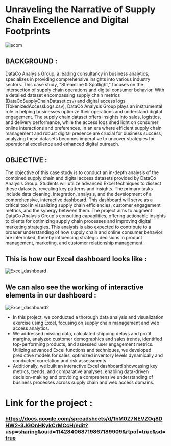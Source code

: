 # Unraveling the Narrative of Supply Chain Excellence and Digital Footprints

![ecom](https://github.com/AbhayAviSharma/Excel_Data_Analysis/assets/131509148/5f70702e-c74e-40fa-bd93-6c8bd08d4eb3)

## BACKGROUND :

DataCo Analysis Group, a leading consultancy in business analytics, specializes in providing comprehensive insights into various industry sectors. This case study, "Streamline & Spotlight," focuses on the intersection of supply chain operations and digital consumer behavior. With a detailed dataset encompassing supply chain metrics (DataCoSupplyChainDataset.csv) and digital access logs (TokenizedAccessLogs.csv), DataCo Analysis Group plays an instrumental role in helping businesses optimize their operations and understand digital engagement. The supply chain dataset offers insights into sales, logistics, and delivery performance, while the access logs shed light on consumer online interactions and preferences. In an era where efficient supply chain management and robust digital presence are crucial for business success, analyzing these datasets becomes imperative to uncover strategies for operational excellence and enhanced digital outreach.

## OBJECTIVE :

The objective of this case study is to conduct an in-depth analysis of the combined supply chain and digital access datasets provided by DataCo Analysis Group. Students will utilize advanced Excel techniques to dissect these datasets, revealing key patterns and insights. The primary tasks include data cleaning, integration, analysis, and the development of a comprehensive, interactive dashboard. This dashboard will serve as a critical tool in visualizing supply chain efficiencies, customer engagement metrics, and the synergy between them. The project aims to augment DataCo Analysis Group's consulting capabilities, offering actionable insights to clients for optimizing supply chain processes and improving digital marketing strategies. This analysis is also expected to contribute to a broader understanding of how supply chain and online consumer behavior are interlinked, thereby influencing strategic decisions in product management, marketing, and customer relationship management.

## This is how our Excel dashboard looks like :

![Excel_dashboard](https://github.com/AbhayAviSharma/Excel_Data_Analysis/assets/131509148/a9f08b04-4c32-44c6-9f73-3f67702762c3)

## We can also see the working of interactive elements in our dashboard :

![Excel_dashboard2](https://github.com/AbhayAviSharma/Excel_Data_Analysis/assets/131509148/a1ce559d-c3cc-4d35-b53c-301f45f02ec2)

- In this project, we conducted a thorough data analysis and visualization exercise using Excel, focusing on supply chain management and web access analytics.
- We addressed missing data, calculated shipping delays and profit margins, analyzed customer demographics and sales trends, identified top-performing products, and assessed user engagement metrics. Utilizing advanced Excel functions and techniques, we developed predictive models for sales, optimized inventory levels dynamically and conducted correlation and risk assessments.
- Additionally, we built an interactive Excel dashboard showcasing key metrics, trends, and comparative analyses, enabling data-driven decision-making and providing a comprehensive understanding of business processes across supply chain and web access domains.

# Link for the project :
### https://docs.google.com/spreadsheets/d/1hM0Z7NEVZOg8DHW2-3JGOnHKykCrMCcH/edit?usp=sharing&ouid=114284068719867189909&rtpof=true&sd=true
